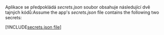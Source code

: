 <span data-ttu-id="bf500-101">Aplikace se předpokládá *secrets.json* soubor obsahuje následující dvě tajných kódů:</span><span class="sxs-lookup"><span data-stu-id="bf500-101">Assume the app's *secrets.json* file contains the following two secrets:</span></span>

[!INCLUDE[secrets.json file](secrets-json-file.md)]